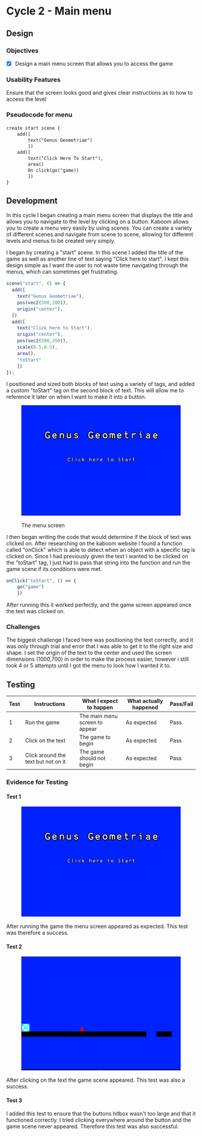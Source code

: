 # Cycle 2 - Main menu

## Design

### Objectives

* [x] Design a main menu screen that allows you to access the game

### Usability Features

Ensure that the screen looks good and gives clear instructions as to how to access the level

### Pseudocode for menu

```
create start scene {
    add([ 
        text("Genus Geometriae")
        ])
    add([ 
        text("Click Here To Start"),
        area()
        On click(go("game))
        ]) 
}
```

## Development

In this cycle I began creating a main menu screen that displays the title and allows you to navigate to the level by clicking on a button. Kaboom allows you to create a menu very easily by using scenes. You can create a variety of different scenes and navigate from scene to scene, allowing for different levels and menus to be created very simply.

I began by creating a "start" scene. In this scene I added the title of the game as well as another line of text saying "Click here to start".  I kept this design simple as I want the user to not waste time navigating through the menus, which can sometimes get frustrating.

```javascript
scene("start", () => {
  add([
    text("Genus Geometriae"),
    pos(vec2(500,200)),
    origin("center"),
  ])
  add([
    text("Click here to Start"),
    origin("center"),
    pos(vec2(500,350)),
    scale(0.5,0.5),
    area(),
    "toStart"
    ])
});
```

I positioned and sized both blocks of text using a variety of tags, and added a custom "toStart" tag on the second block of text. This will allow me to reference it later on when I want to make it into a button.

<figure><img src="../.gitbook/assets/image (16).png" alt=""><figcaption><p>The menu screen</p></figcaption></figure>

I then began writing the code that would determine if the block of text was clicked on. After researching on the kaboom website I found a function called "onClick" which is able to detect when an object with a specific tag is clicked on. Since I had previously given the text I wanted to be clicked on the "toStart" tag, I just had to pass that string into the function and run the game scene if its conditions were met.

```javascript
onClick("toStart", () => {
    go("game")
    })
```

After running this it worked perfectly, and the game screen appeared once the text was clicked on.

### Challenges

The biggest challenge I faced here was positioning the text correctly, and it was only through trial and error that I was able to get it to the right size and shape. I set the origin of the text to the center and used the screen dimensions (1000,700) in order to make the process easier, however i still took 4 or 5 attempts until I got the menu to look how I wanted it to.

## Testing

| Test | Instructions                        | What I expect to happen        | What actually happened | Pass/Fail |
| ---- | ----------------------------------- | ------------------------------ | ---------------------- | --------- |
| 1    | Run the game                        | The main menu screen to appear | As expected            | Pass      |
| 2    | Click on the text                   | The game to begin              | As expected            | Pass      |
| 3    | Click around the text but not on it | The game should not begin      | As expected            | Pass      |

### Evidence for Testing

#### Test 1

<figure><img src="../.gitbook/assets/image (16) (1).png" alt=""><figcaption></figcaption></figure>

After running the game the menu screen appeared as expected. This test was therefore a success.

#### Test 2

<figure><img src="../.gitbook/assets/image.png" alt=""><figcaption></figcaption></figure>

After clicking on the text the game scene appeared. This test was also a success.

#### Test 3

I added this test to ensure that the buttons hitbox wasn't too large and that it functioned correctly. I tried clicking everywhere around the button and the game scene never appeared. Therefore this test was also successful.
